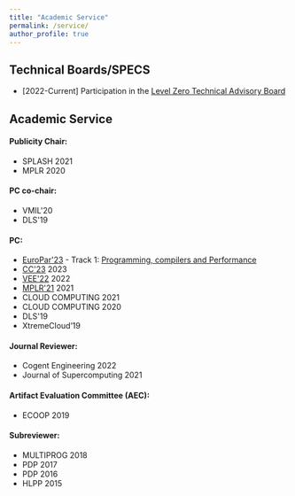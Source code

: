 ```yaml
---
title: "Academic Service"
permalink: /service/
author_profile: true
---
```


## Technical Boards/SPECS

* [2022-Current] Participation in the [Level Zero Technical Advisory Board](https://github.com/oneapi-src/oneAPI-tab/tree/main/tab-level-zero)

## Academic Service 

#### Publicity Chair: 
  * SPLASH 2021
  * MPLR 2020

#### PC co-chair:
  * VMIL'20
  * DLS'19
  
#### PC: 
  * [EuroPar'23](https://2023.euro-par.org/) - Track 1: [Programming, compilers and Performance](https://2023.euro-par.org/submission-of-papers/submission-of-papers/track-1-programming-compilers-and-performance/)
  * [CC'23](https://conf.researchr.org/track/CC-2023/CC-2023-research-papers) 2023
  * [VEE'22](https://conf.researchr.org/committee/vee-2022/vee-2022-papers-program-committee) 2022
  * [MPLR'21](https://wwuindico.uni-muenster.de/event/449/) 2021 
  * CLOUD COMPUTING 2021
  * CLOUD COMPUTING 2020
  * DLS'19
  * XtremeCloud’19
  
#### Journal Reviewer:
  * Cogent Engineering 2022
  * Journal of Supercomputing 2021 

#### Artifact Evaluation Committee (AEC): 
  * ECOOP 2019

#### Subreviewer:
  * MULTIPROG 2018
  * PDP 2017
  * PDP 2016
  * HLPP 2015
